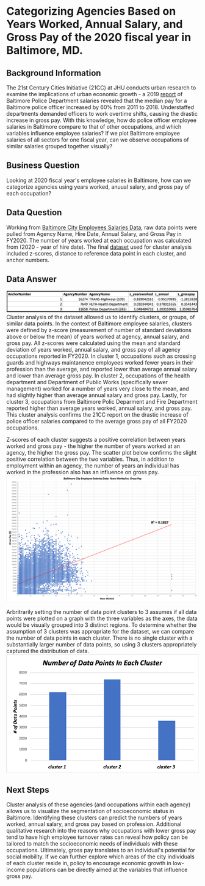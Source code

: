 # Categorizing Agencies Based on Years Worked, Annual Salary, and Gross Pay of the 2020 fiscal year in Baltimore, MD. 
## Background Information 
The 21st Century Cities Initiative (21CC) at JHU conducts urban research to examine the implications of urban economic growth - a 2019 [report](https://21cc.jhu.edu/research/police-overtime-and-baltimore-citys-budget/) of Baltimore Police Department salaries revealed that the median pay for a Baltimore police officer increased by 60% from 2011 to 2018. Understaffed departments demanded officers to work overtime shifts, causing the drastic increase in gross pay. With this knowledge, how do police officer employee salaries in Baltimore compare to that of other occupations, and which variables influence employee salaries? If we plot Baltimore employee salaries of all sectors for one fiscal year, can we observe occupations of similar salaries grouped together visually?
## Business Question 
Looking at 2020 fiscal year's employee salaries in Baltimore, how can we categorize agencies using years worked, anuual salary, and gross pay of each occupation?
## Data Question 
Working from [Baltimore City Employees Salaries Data](https://data.baltimorecity.gov/City-Government/Baltimore-City-Employees-Salaries/w28m-utix), raw data points were pulled from Agency Name, Hire Date, Annual Salary, and Gross Pay in FY2020. The number of years worked at each occupation was calculated from (2020 - year of hire date). The final [dataset](cluster_analysis.xlsx) used for cluster analysis included z-scores, distance to reference data point in each cluster, and anchor numbers.
## Data Answer 
![Alt text](cluster-results.png)
Cluster analysis of the dataset allowed us to identify clusters, or groups, of similar data points. In the context of Baltimore employee salaries, clusters were defined by z-score (measurement of number of standard deviations above or below the mean) of years worked at agency, annual salary, and gross pay. All z-scores were calculated using the mean and standard deviation of years worked, annual salary, and gross pay of all agency occupations reported in FY2020. In cluster 1, occupations such as crossing guards and highways maintanence employees worked fewer years in their profession than the average, and reported lower than average annual salary and lower than average gross pay. In cluster 2, occupations of the health department and Department of Public Works (specifically sewer management) worked for a number of years very close to the mean, and had slightly higher than average annual salary and gross pay. Lastly, for cluster 3, occupations from Baltimore Polic Deparment and Fire Department reported higher than average years worked, annual salary, and gross pay. This cluster analysis confirms the 21CC report on the drastic increase of police officer salaries compared to the average gross pay of all FY2020 occupations.  

Z-scores of each cluster suggests a positive correlation between years worked and gross pay - the higher the number of years worked at an agency, the higher the gross pay. The scatter plot below confirms the slight positive correlation between the two variables. Thus, in addition to employment within an agency, the number of years an individual has worked in the profession also has an influence on gross pay.  
![Alt text](scatter-plot1.png) 

Arbritrarily setting the number of data point clusters to 3 assumes if all data points were plotted on a graph with the three variables as the axes, the data would be visually grouped into 3 distinct regions. To determine whether the assumption of 3 clusters was appropriate for the dataset, we can compare the number of data points in each cluster. There is no single cluster with a substantially larger number of data points, so using 3 clusters appropriately captured the distribution of data.
![Alt text](data-points-by-cluster1.png)

## Next Steps
Cluster analysis of these agencies (and occupations within each agency) allows us to visualize the segmentation of socioeconomic status in Baltimore. Identifying these clusters can predict the numbers of years worked, annual salary, and gross pay based on profession. Additional qualitative research into the reasons why occupations with lower gross pay tend to have high employee turnover rates can reveal how policy can be tailored to match the socioeconomic needs of individuals with these occupations. Ultimately, gross pay translates to an individual's potential for social mobility. If we can further explore which areas of the city individuals of each cluster reside in, policy to encourage economic growth in low-income populations can be directly aimed at the variables that influence gross pay. 
